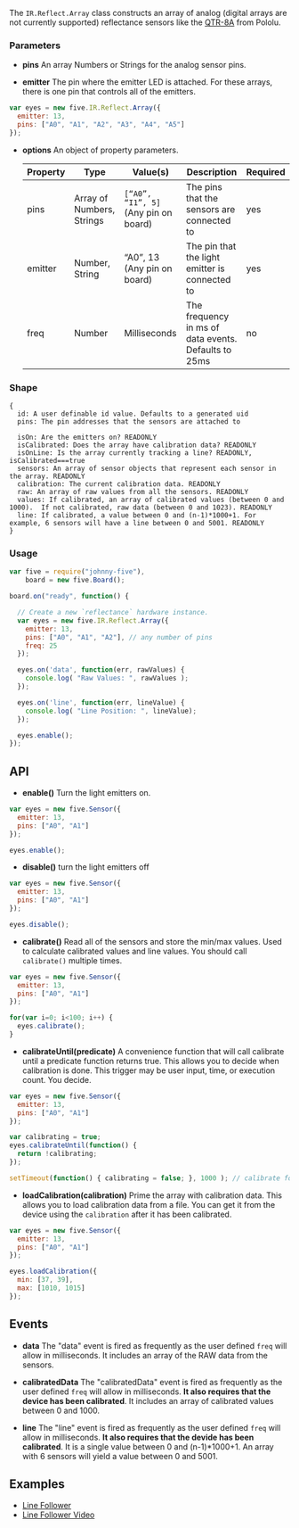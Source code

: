 The `IR.Reflect.Array` class constructs an array of analog (digital arrays are not currently supported) reflectance sensors like the [QTR-8A](http://www.pololu.com/product/960) from Pololu.

### Parameters

- **pins** An array Numbers or Strings for the analog sensor pins.

- **emitter** The pin where the emitter LED is attached.  For these arrays, there is one pin that controls all of the emitters.

```js
var eyes = new five.IR.Reflect.Array({
  emitter: 13,
  pins: ["A0", "A1", "A2", "A3", "A4", "A5"]
});
```

- **options** An object of property parameters.

  | Property | Type                    | Value(s)                           | Description                                          | Required |
  |---------------|-------------------------|------------------------------------|------------------------------------------------------|----------|
  | pins          | Array of Numbers, Strings | `[“A0”, “I1”, 5]` (Any pin on board) | The pins that the sensors are connected to           | yes      |
  | emitter       | Number, String          | “A0”, 13 (Any pin on board)        | The pin that the light emitter is connected to       | yes      |
  | freq          | Number                  | Milliseconds                       | The frequency in ms of data events. Defaults to 25ms | no       |


### Shape

```
{
  id: A user definable id value. Defaults to a generated uid
  pins: The pin addresses that the sensors are attached to

  isOn: Are the emitters on? READONLY
  isCalibrated: Does the array have calibration data? READONLY
  isOnLine: Is the array currently tracking a line? READONLY, isCalibrated===true
  sensors: An array of sensor objects that represent each sensor in the array. READONLY
  calibration: The current calibration data. READONLY
  raw: An array of raw values from all the sensors. READONLY
  values: If calibrated, an array of calibrated values (between 0 and 1000).  If not calibrated, raw data (between 0 and 1023). READONLY
  line: If calibrated, a value between 0 and (n-1)*1000+1. For example, 6 sensors will have a line between 0 and 5001. READONLY
}
```



### Usage
```js
var five = require("johnny-five"),
    board = new five.Board();

board.on("ready", function() {

  // Create a new `reflectance` hardware instance.
  var eyes = new five.IR.Reflect.Array({
    emitter: 13,
    pins: ["A0", "A1", "A2"], // any number of pins
    freq: 25
  });

  eyes.on('data', function(err, rawValues) {
    console.log( "Raw Values: ", rawValues );
  });

  eyes.on('line', function(err, lineValue) {
    console.log( "Line Position: ", lineValue);
  });

  eyes.enable();
});
```


## API

- **enable()** Turn the light emitters on.

```js
var eyes = new five.Sensor({
  emitter: 13,
  pins: ["A0", "A1"]
});

eyes.enable();
```

- **disable()** turn the light emitters off

```js
var eyes = new five.Sensor({
  emitter: 13,
  pins: ["A0", "A1"]
});

eyes.disable();
```

- **calibrate()** Read all of the sensors and store the min/max values.  Used to calculate calibrated values and line values.  You should call `calibrate()` multiple times.

```js
var eyes = new five.Sensor({
  emitter: 13,
  pins: ["A0", "A1"]
});

for(var i=0; i<100; i++) {
  eyes.calibrate();
}
```

- **calibrateUntil(predicate)** A convenience function that will call calibrate until a predicate function returns true.  This allows you to decide when calibration is done.  This trigger may be user input, time, or execution count.  You decide.

```js
var eyes = new five.Sensor({
  emitter: 13,
  pins: ["A0", "A1"]
});

var calibrating = true;
eyes.calibrateUntil(function() {
  return !calibrating;
});

setTimeout(function() { calibrating = false; }, 1000 ); // calibrate for one second
```

- **loadCalibration(calibration)** Prime the array with calibration data.  This allows you to load calibration data from a file.  You can get it from the device using the `calibration` after it has been calibrated.

```js
var eyes = new five.Sensor({
  emitter: 13,
  pins: ["A0", "A1"]
});

eyes.loadCalibration({
  min: [37, 39],
  max: [1010, 1015]
});
```

## Events

- **data** The "data" event is fired as frequently as the user defined `freq` will allow in milliseconds. It includes an array of the RAW data from the sensors.

- **calibratedData** The "calibratedData" event is fired as frequently as the user defined `freq` will allow in milliseconds.  **It also requires that the device has been calibrated**.  It includes an array of calibrated values between 0 and 1000.

- **line** The "line" event is fired as frequently as the user defined `freq` will allow in milliseconds.  **It also requires that the devide has been calibrated**.  It is a single value between 0 and (n-1)*1000+1.  An array with 6 sensors will yield a value between 0 and 5001.

<!--remove-start-->
## Examples
- [Line Follower](https://github.com/rwaldron/johnny-five/blob/master/eg/line-follower.js)
- [Line Follower Video](https://www.youtube.com/watch?v=i6n4CwqQer0)

<!--remove-end-->
